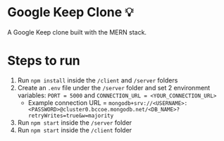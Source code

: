 # Google Keep Clone 💡



A Google Keep clone built with the MERN stack.

# Steps to run
1. Run `npm install` inside the `/client` and `/server` folders
2. Create an `.env` file under the `/server` folder and set 2 environment variables: `PORT = 5000` and `CONNECTION_URL = <YOUR_CONNECTION_URL>`
   - Example connection URL = `mongodb+srv://<USERNAME>:<PASSWORD>@cluster0.bccoe.mongodb.net/<DB_NAME>?retryWrites=true&w=majority`
3. Run `npm start` inside the `/server` folder
4. Run `npm start` inside the `/client` folder
